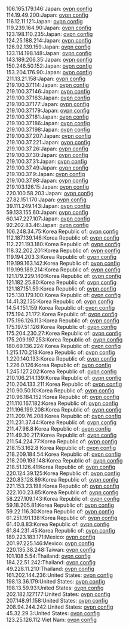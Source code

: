 106.165.179.146:Japan: [ovpn config](vpn/106_165_179_146.ovpn)  
114.19.49.200:Japan: [ovpn config](vpn/114_19_49_200.ovpn)  
116.12.11.121:Japan: [ovpn config](vpn/116_12_11_121.ovpn)  
119.239.164.90:Japan: [ovpn config](vpn/119_239_164_90.ovpn)  
123.198.110.235:Japan: [ovpn config](vpn/123_198_110_235.ovpn)  
124.25.188.214:Japan: [ovpn config](vpn/124_25_188_214.ovpn)  
126.92.139.159:Japan: [ovpn config](vpn/126_92_139_159.ovpn)  
133.114.198.148:Japan: [ovpn config](vpn/133_114_198_148.ovpn)  
143.189.206.35:Japan: [ovpn config](vpn/143_189_206_35.ovpn)  
150.246.50.152:Japan: [ovpn config](vpn/150_246_50_152.ovpn)  
153.204.176.90:Japan: [ovpn config](vpn/153_204_176_90.ovpn)  
211.13.21.158:Japan: [ovpn config](vpn/211_13_21_158.ovpn)  
219.100.37.114:Japan: [ovpn config](vpn/219_100_37_114.ovpn)  
219.100.37.146:Japan: [ovpn config](vpn/219_100_37_146.ovpn)  
219.100.37.163:Japan: [ovpn config](vpn/219_100_37_163.ovpn)  
219.100.37.177:Japan: [ovpn config](vpn/219_100_37_177.ovpn)  
219.100.37.179:Japan: [ovpn config](vpn/219_100_37_179.ovpn)  
219.100.37.181:Japan: [ovpn config](vpn/219_100_37_181.ovpn)  
219.100.37.186:Japan: [ovpn config](vpn/219_100_37_186.ovpn)  
219.100.37.198:Japan: [ovpn config](vpn/219_100_37_198.ovpn)  
219.100.37.207:Japan: [ovpn config](vpn/219_100_37_207.ovpn)  
219.100.37.221:Japan: [ovpn config](vpn/219_100_37_221.ovpn)  
219.100.37.26:Japan: [ovpn config](vpn/219_100_37_26.ovpn)  
219.100.37.30:Japan: [ovpn config](vpn/219_100_37_30.ovpn)  
219.100.37.31:Japan: [ovpn config](vpn/219_100_37_31.ovpn)  
219.100.37.49:Japan: [ovpn config](vpn/219_100_37_49.ovpn)  
219.100.37.9:Japan: [ovpn config](vpn/219_100_37_9.ovpn)  
219.100.37.98:Japan: [ovpn config](vpn/219_100_37_98.ovpn)  
219.103.126.15:Japan: [ovpn config](vpn/219_103_126_15.ovpn)  
220.100.58.203:Japan: [ovpn config](vpn/220_100_58_203.ovpn)  
27.82.151.170:Japan: [ovpn config](vpn/27_82_151_170.ovpn)  
39.111.249.143:Japan: [ovpn config](vpn/39_111_249_143.ovpn)  
59.133.155.60:Japan: [ovpn config](vpn/59_133_155_60.ovpn)  
60.147.227.107:Japan: [ovpn config](vpn/60_147_227_107.ovpn)  
92.202.83.46:Japan: [ovpn config](vpn/92_202_83_46.ovpn)  
106.248.34.75:Korea Republic of: [ovpn config](vpn/106_248_34_75.ovpn)  
112.187.139.146:Korea Republic of: [ovpn config](vpn/112_187_139_146.ovpn)  
112.221.193.180:Korea Republic of: [ovpn config](vpn/112_221_193_180.ovpn)  
118.32.202.201:Korea Republic of: [ovpn config](vpn/118_32_202_201.ovpn)  
119.194.203.3:Korea Republic of: [ovpn config](vpn/119_194_203_3.ovpn)  
119.199.163.142:Korea Republic of: [ovpn config](vpn/119_199_163_142.ovpn)  
119.199.189.214:Korea Republic of: [ovpn config](vpn/119_199_189_214.ovpn)  
121.179.229.140:Korea Republic of: [ovpn config](vpn/121_179_229_140.ovpn)  
121.182.25.80:Korea Republic of: [ovpn config](vpn/121_182_25_80.ovpn)  
121.187.151.59:Korea Republic of: [ovpn config](vpn/121_187_151_59.ovpn)  
125.130.179.100:Korea Republic of: [ovpn config](vpn/125_130_179_100.ovpn)  
14.41.32.135:Korea Republic of: [ovpn config](vpn/14_41_32_135.ovpn)  
14.54.151.159:Korea Republic of: [ovpn config](vpn/14_54_151_159.ovpn)  
175.194.21.172:Korea Republic of: [ovpn config](vpn/175_194_21_172.ovpn)  
175.196.126.113:Korea Republic of: [ovpn config](vpn/175_196_126_113.ovpn)  
175.197.51.126:Korea Republic of: [ovpn config](vpn/175_197_51_126.ovpn)  
175.204.230.27:Korea Republic of: [ovpn config](vpn/175_204_230_27.ovpn)  
175.209.197.253:Korea Republic of: [ovpn config](vpn/175_209_197_253.ovpn)  
180.69.136.224:Korea Republic of: [ovpn config](vpn/180_69_136_224.ovpn)  
1.215.170.218:Korea Republic of: [ovpn config](vpn/1_215_170_218.ovpn)  
1.220.140.133:Korea Republic of: [ovpn config](vpn/1_220_140_133.ovpn)  
1.226.0.126:Korea Republic of: [ovpn config](vpn/1_226_0_126.ovpn)  
1.245.127.202:Korea Republic of: [ovpn config](vpn/1_245_127_202.ovpn)  
210.106.214.139:Korea Republic of: [ovpn config](vpn/210_106_214_139.ovpn)  
210.204.133.211:Korea Republic of: [ovpn config](vpn/210_204_133_211.ovpn)  
210.90.50.10:Korea Republic of: [ovpn config](vpn/210_90_50_10.ovpn)  
210.96.184.152:Korea Republic of: [ovpn config](vpn/210_96_184_152.ovpn)  
211.110.167.182:Korea Republic of: [ovpn config](vpn/211_110_167_182.ovpn)  
211.196.199.208:Korea Republic of: [ovpn config](vpn/211_196_199_208.ovpn)  
211.209.76.208:Korea Republic of: [ovpn config](vpn/211_209_76_208.ovpn)  
211.231.37.44:Korea Republic of: [ovpn config](vpn/211_231_37_44.ovpn)  
211.47.98.8:Korea Republic of: [ovpn config](vpn/211_47_98_8.ovpn)  
211.49.30.217:Korea Republic of: [ovpn config](vpn/211_49_30_217.ovpn)  
211.54.224.77:Korea Republic of: [ovpn config](vpn/211_54_224_77.ovpn)  
218.153.162.8:Korea Republic of: [ovpn config](vpn/218_153_162_8.ovpn)  
218.209.184.54:Korea Republic of: [ovpn config](vpn/218_209_184_54.ovpn)  
218.209.193.148:Korea Republic of: [ovpn config](vpn/218_209_193_148.ovpn)  
218.51.126.41:Korea Republic of: [ovpn config](vpn/218_51_126_41.ovpn)  
220.124.39.125:Korea Republic of: [ovpn config](vpn/220_124_39_125.ovpn)  
220.83.128.89:Korea Republic of: [ovpn config](vpn/220_83_128_89.ovpn)  
221.153.23.198:Korea Republic of: [ovpn config](vpn/221_153_23_198.ovpn)  
222.100.23.85:Korea Republic of: [ovpn config](vpn/222_100_23_85.ovpn)  
58.227.109.143:Korea Republic of: [ovpn config](vpn/58_227_109_143.ovpn)  
59.18.205.81:Korea Republic of: [ovpn config](vpn/59_18_205_81.ovpn)  
59.22.116.30:Korea Republic of: [ovpn config](vpn/59_22_116_30.ovpn)  
61.251.191.138:Korea Republic of: [ovpn config](vpn/61_251_191_138.ovpn)  
61.40.8.83:Korea Republic of: [ovpn config](vpn/61_40_8_83.ovpn)  
61.84.231.45:Korea Republic of: [ovpn config](vpn/61_84_231_45.ovpn)  
189.223.183.171:Mexico: [ovpn config](vpn/189_223_183_171.ovpn)  
201.97.225.146:Mexico: [ovpn config](vpn/201_97_225_146.ovpn)  
220.135.38.248:Taiwan: [ovpn config](vpn/220_135_38_248.ovpn)  
101.108.5.54:Thailand: [ovpn config](vpn/101_108_5_54.ovpn)  
184.22.51.242:Thailand: [ovpn config](vpn/184_22_51_242.ovpn)  
49.228.11.210:Thailand: [ovpn config](vpn/49_228_11_210.ovpn)  
161.202.144.236:United States: [ovpn config](vpn/161_202_144_236.ovpn)  
198.13.36.179:United States: [ovpn config](vpn/198_13_36_179.ovpn)  
198.13.59.93:United States: [ovpn config](vpn/198_13_59_93.ovpn)  
202.182.127.177:United States: [ovpn config](vpn/202_182_127_177.ovpn)  
207.148.91.158:United States: [ovpn config](vpn/207_148_91_158.ovpn)  
208.94.244.242:United States: [ovpn config](vpn/208_94_244_242.ovpn)  
45.32.29.3:United States: [ovpn config](vpn/45_32_29_3.ovpn)  
123.25.126.112:Viet Nam: [ovpn config](vpn/123_25_126_112.ovpn)  
